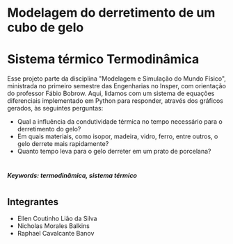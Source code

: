 # Modelagem do derretimento de um cubo de gelo
# Sistema térmico Termodinâmica
Esse projeto parte da disciplina "Modelagem e Simulação do Mundo Físico", ministrada no primeiro semestre das Engenharias no Insper, com orientação do professor Fábio Bobrow. Aqui, lidamos com um sistema de equações diferenciais implementado em Python para responder, através dos gráficos gerados, às seguintes perguntas:
- Qual a influência da condutividade térmica no tempo necessário para o derretimento do gelo?
- Em quais materiais, como isopor, madeira, vidro, ferro, entre outros, o gelo derrete mais rapidamente?
- Quanto tempo leva para o gelo derreter em um prato de porcelana?
#
##### Keywords: termodinâmica, sistema térmico
#
## Integrantes
- Ellen Coutinho Lião da Silva
- Nicholas Morales Balkins
- Raphael Cavalcante Banov
